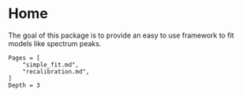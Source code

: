 # Home 

The goal of this package is to provide an easy to use framework to fit
models like spectrum peaks.

```@contents
Pages = [
    "simple_fit.md",
    "recalibration.md",
]
Depth = 3
```
